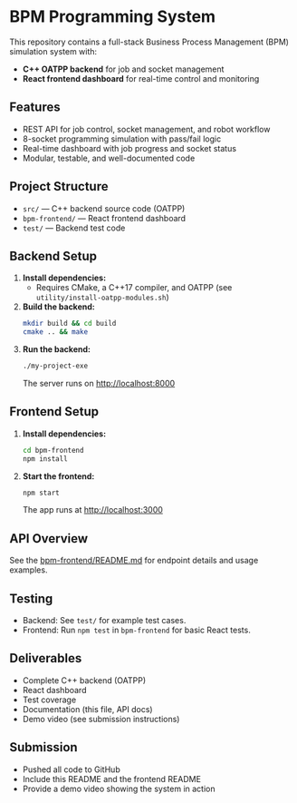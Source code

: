 # BPM Programming System

This repository contains a full-stack Business Process Management (BPM) simulation system with:
- **C++ OATPP backend** for job and socket management
- **React frontend dashboard** for real-time control and monitoring

## Features
- REST API for job control, socket management, and robot workflow
- 8-socket programming simulation with pass/fail logic
- Real-time dashboard with job progress and socket status
- Modular, testable, and well-documented code

## Project Structure
- `src/` — C++ backend source code (OATPP)
- `bpm-frontend/` — React frontend dashboard
- `test/` — Backend test code

## Backend Setup
1. **Install dependencies:**
   - Requires CMake, a C++17 compiler, and OATPP (see `utility/install-oatpp-modules.sh`)
2. **Build the backend:**
   ```sh
   mkdir build && cd build
   cmake .. && make
   ```
3. **Run the backend:**
   ```sh
   ./my-project-exe
   ```
   The server runs on [http://localhost:8000](http://localhost:8000)

## Frontend Setup
1. **Install dependencies:**
   ```sh
   cd bpm-frontend
   npm install
   ```
2. **Start the frontend:**
   ```sh
   npm start
   ```
   The app runs at [http://localhost:3000](http://localhost:3000)

## API Overview
See the [bpm-frontend/README.md](bpm-frontend/README.md) for endpoint details and usage examples.

## Testing
- Backend: See `test/` for example test cases.
- Frontend: Run `npm test` in `bpm-frontend` for basic React tests.

## Deliverables
- Complete C++ backend (OATPP)
- React dashboard
- Test coverage
- Documentation (this file, API docs)
- Demo video (see submission instructions)

## Submission
- Pushed all code to GitHub
- Include this README and the frontend README
- Provide a demo video showing the system in action

